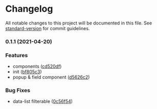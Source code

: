 # Changelog

All notable changes to this project will be documented in this file. See [standard-version](https://github.com/conventional-changelog/standard-version) for commit guidelines.

### 0.1.1 (2021-04-20)


### Features

* components ([cd520df](https://github.com/qcloud-apaas/mobile-ui/commit/cd520df23f21c2c153fd1a979884b2072feb040b))
* init ([bf805c3](https://github.com/qcloud-apaas/mobile-ui/commit/bf805c3a073157df79f55d0c1cce128726166310))
* popup & field component ([d5626c2](https://github.com/qcloud-apaas/mobile-ui/commit/d5626c25b698c68b4602e5f039eb869774d6b820))


### Bug Fixes

* data-list filterable ([0c56f54](https://github.com/qcloud-apaas/mobile-ui/commit/0c56f548fe6f260bc478cc99a5885e4af3bcfc86))
